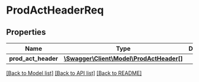 # ProdActHeaderReq

## Properties
Name | Type | Description | Notes
------------ | ------------- | ------------- | -------------
**prod_act_header** | [**\Swagger\Client\Model\ProdActHeader[]**](ProdActHeader.md) |  | [optional] 

[[Back to Model list]](../README.md#documentation-for-models) [[Back to API list]](../README.md#documentation-for-api-endpoints) [[Back to README]](../README.md)


